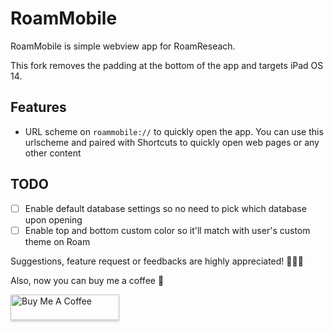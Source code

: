 #  RoamMobile

RoamMobile is simple webview app for RoamReseach. 

This fork removes the padding at the bottom of the app and targets iPad OS 14.

## Features

* URL scheme on `roammobile://` to quickly open the app. You can use this urlscheme and paired with Shortcuts to quickly open web pages or any other content

## TODO
- [ ] Enable default database settings so no need to pick which database upon opening
- [ ] Enable top and bottom custom color so it'll match with user's custom theme on Roam

Suggestions, feature request or feedbacks are highly appreciated! 🙇🏻‍♂️

Also, now you can buy me a coffee 🎉 


<a href="https://www.buymeacoffee.com/adityadaniel" target="_blank"><img src="https://www.buymeacoffee.com/assets/img/custom_images/orange_img.png" alt="Buy Me A Coffee" style="height: 41px !important;width: 174px !important;box-shadow: 0px 3px 2px 0px rgba(190, 190, 190, 0.5) !important;-webkit-box-shadow: 0px 3px 2px 0px rgba(190, 190, 190, 0.5) !important;" ></a>
